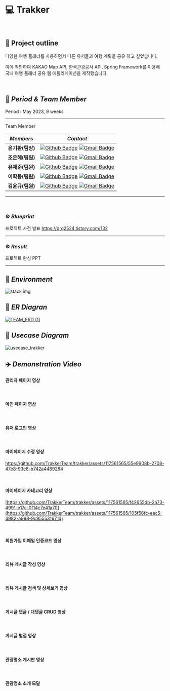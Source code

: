 
# :computer: Trakker
</br>

## :page_facing_up: Project outline

다양한 여행 플래너를 사용하면서 다른 유저들과 여행 계획을 공유 하고 싶었습니다.

이에 착안하여 KAKAO Map API, 한국관광공사 API, Spring Framework를 이용해 국내 여행 플래너 공유 웹 애플리케이션을 제작했습니다.

</br>

## :pushpin: _Period & Team Member_
Period :   May 2023, 9 weeks
***
Team Member

|*Members*|*Contact*|
|:---:|---|
|**윤기환(팀장)**|[![Github Badge](https://img.shields.io/badge/-Github-000?style=flat-square&logo=Github&logoColor=white)](https://github.com/KiHwanY) [![Gmail Badge](https://img.shields.io/badge/-drg2524@gmail.com-c14438?style=flat-square&logo=Gmail&logoColor=white&link=mailto:drg2524@gmail.com)](mailto:drg2524@gmail.com)|
|**조은혜(팀원)**|[![Github Badge](https://img.shields.io/badge/-Github-000?style=flat-square&logo=Github&logoColor=white)](https://github.com/Coco-9) [![Gmail Badge](https://img.shields.io/badge/-fltm86@gmail.com-c14438?style=flat-square&logo=Gmail&logoColor=white&link=mailto:fltm86@gmail.com)](mailto:fltm86@gmail.com)|
|**유재준(팀원)**|[![Github Badge](https://img.shields.io/badge/-Github-000?style=flat-square&logo=Github&logoColor=white)](https://github.com/dbwowns) [![Gmail Badge](https://img.shields.io/badge/-liuzaijun12@gmail.com-c14438?style=flat-square&logo=Gmail&logoColor=white&link=mailto:liuzaijun12@gmail.com)](mailto:liuzaijun12@gmail.com)|
|**이학동(팀원)**|[![Github Badge](https://img.shields.io/badge/-Github-000?style=flat-square&logo=Github&logoColor=white)](https://github.com/hakbook) [![Gmail Badge](https://img.shields.io/badge/-1324lhd@gmail.com-c14438?style=flat-square&logo=Gmail&logoColor=white&link=mailto:1324lhd@gmail.com)](mailto:1324lhd@gmail.com)|
|**김윤규(팀원)**|[![Github Badge](https://img.shields.io/badge/-Github-000?style=flat-square&logo=Github&logoColor=white)](https://github.com/yungyudd) [![Gmail Badge](https://img.shields.io/badge/-rladbsrb15@gmail.com-c14438?style=flat-square&logo=Gmail&logoColor=white&link=mailto:rladbsrb15@gmail.com)](mailto:rladbsrb15@gmail.com)|
***
</br>

### ⚙️ _Blueprint_ 

프로젝트 사전 발표
https://drg2524.tistory.com/132

***
### ⚙️ _Result_ 
프로젝트 완성 PPT


***

##  :pushpin: _Environment_


![stack img](https://github.com/TrakkerTeam/trakker/assets/117561565/830527bd-bc83-49e4-9a35-9dee523f63dc)


##  :pushpin: _ER Diagran_
<a href="https://github.com/TrakkerTeam/trakker/assets/117561565/f017774f-7dac-458d-8b5a-191ee3b4635f">![TEAM_ERD (1)](https://github.com/TrakkerTeam/trakker/assets/117561565/d1dcce90-35fd-46c6-bead-4bc3254fec46)
</a>

## :pushpin:  _Usecase Diagram_

![usecase_trakker](https://github.com/TrakkerTeam/trakker/assets/117561565/2b12bf7e-383d-4cd9-92cc-9213c138d63f)


##  :airplane:   _Demonstration Video_

#### 관리자 페이지 영상

</br>


#### 메인 페이지 영상

</br>

#### 유저 로그인 영상


</br>

#### 마이페이지 수정 영상

https://github.com/TrakkerTeam/trakker/assets/117561565/55e9908b-2708-47e8-93e8-b742a4489284

</br>

####  마이페이지 카테고리 영상

[https://github.com/TrakkerTeam/trakker/assets/117561565/f42655db-2a73-4991-b17c-0f14c7e41a70](https://github.com/TrakkerTeam/trakker/assets/117561565/105f56fc-eac5-4982-a998-9c955531671d)


</br>

#### 회원가입 이메일 인증코드 영상

</br>

#### 리뷰 게시글 작성 영상

</br>

#### 리뷰 게시글 검색 및 상세보기 영상

</br>

#### 게시글 댓글 / 대댓글 CRUD 영상

</br>

#### 게시글 별점 영상

</br>

#### 관광명소 게시판 영상

</br>

####  관광명소  소개  모달

</br>

